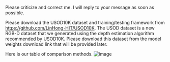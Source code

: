 Please criticize and correct me. I will reply to your message as soon as possible.

Please download the USOD10K dataset and training/testing framework from https://github.com/LinHong-HIT/USOD10K.
The USOD dataset is a new RGB-D dataset that we generated using the depth estimation algorithm recommended by USOD10K. Please download this dataset from the model weights download link that will be provided later.

Here is our table of comparison methods.
![image](https://github.com/user-attachments/assets/b44d586e-1404-42b1-ac72-bd5ff327b94f)
